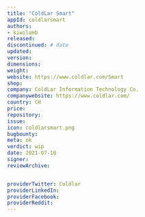 ```yaml
---
title: "ColdLar Smart"
appId: coldlarsmart
authors:
- kiwilamb
released: 
discontinued: # date
updated:
version:
dimensions: 
weight: 
website: https://www.coldlar.com/Smart
shop: 
company: ColdLar Information Technology Co.
companywebsite: https://www.coldlar.com/
country: CH
price: 
repository: 
issue:
icon: coldlarsmart.png
bugbounty:
meta: ok
verdict: wip
date: 2021-07-10
signer:
reviewArchive:


providerTwitter: Coldlar
providerLinkedIn: 
providerFacebook: 
providerReddit: 
---
```


